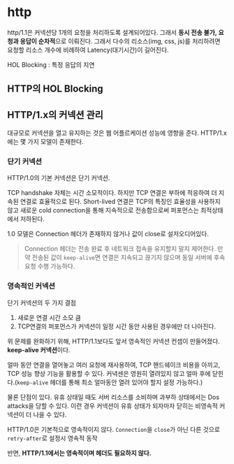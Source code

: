 # http

http/1.1은 커넥션당 1개의 요청을 처리하도록 설계되어있다. 그래서 **동시 전송 불가, 요청과 응답이 순차적**으로 이뤄진다. 그래서 다수의 리소스(img, css, js)를 처리하려면 요청할 리소스 개수에 비례하여 Latency(대기시간)이 길어진다.

HOL Blocking : 특정 응답의 지연

## HTTP의 HOL Blocking

## HTTP/1.x의 커넥션 관리

대규모로 커넥션을 열고 유지하는 것은 웹 어플르케이션 성능에 영향을 준다. HTTP/1.x에는 몇 가지 모델이 존재한다.


### 단기 커넥션

HTTP/1.0의 기본 커넥션은 단기 커넥션.

TCP handshake 자체는 시간 소모적이다. 하지만 TCP 연결은 부하에 적응하여 더 지속된 연결로 효율적으로 된다. Short-lived 연결은 TCP의 특징인 효율성을 사용하지 않고 새로운 cold connection을 통해 지속적으로 전송함으로써 퍼포먼스는 최적상태에서 저하된다.

1.0 모델은 Connection 헤더가 존재하지 않거나 값이 close로 설저오디어있다. 

> Connection 헤더는 전송 완료 후 네트워크 접속을 유지할지 말지 제어한다. 만약 전송된 값이 `keep-alive`면 연결은 지속되고 끊기지 않으며 동일 서버에 후속 요청 수행 가능하다.


### 영속적인 커넥션

단기 커넥션의 두 가지 결점

1. 새로운 연결 시간 소모 큼
2. TCP연결의 퍼포먼스가 커넥션이 일정 시간 동안 사용된 경우에만 더 나아진다.

위 문제를 완화하기 위해, HTTP/1.1보다도 앞서 영속적인 커넥션 컨셉이 만들어졌다. **keep-alive 커넥션**이다.

얼마 동안 연결을 열어놓고 여러 요청에 재사용하여, TCP 핸드쉐이크 비용을 아끼고, TCP 성능 향상 기능을 활용할 수 있다. 커녁센은 영원히 열려있지 않고 얼마 후에 닫힌다.(`keep-alive` 헤더를 통해 최소 얼마동안 열려 있어야 할지 설정 가능하다.)

물론 단점이 있다. 유휴 상태일 때도 서버 리소스를 소비하며 과부하 상태에서는 Dos attacks을 당할 수 있다. 이런 경우 커넥션이 유휴 상태가 되자마자 닫히는 비영속적 커넥션이 더 나을 수 있다. 

HTTP/1.0은 기본적으로 영속적이지 않다. `Connection`을 `close`가 아닌 다른 것으로 `retry-after`로 설정시 영속적 동작

반면, **HTTP/1.1에서는 영속적이며 헤더도 필요하지 않다.**